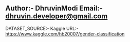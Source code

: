 Author:- DhruvinModi
Email:- dhruvin.developer@gmail.com
----------
DATASET_SOURCE:- Kaggle
URL:- https://www.kaggle.com/hb20007/gender-classification
